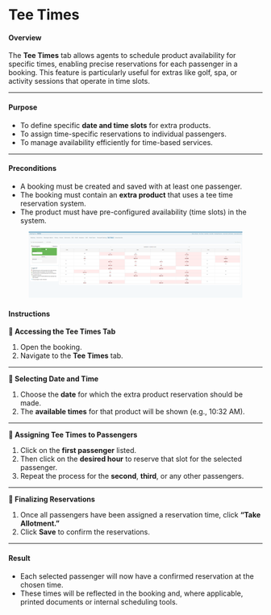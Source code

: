 # Tee Times

#### **Overview**

The **Tee Times** tab allows agents to schedule product availability for specific times, enabling precise reservations for each passenger in a booking. This feature is particularly useful for extras like golf, spa, or activity sessions that operate in time slots.

***

#### **Purpose**

* To define specific **date and time slots** for extra products.
* To assign time-specific reservations to individual passengers.
* To manage availability efficiently for time-based services.

***

#### **Preconditions**

* A booking must be created and saved with at least one passenger.
* The booking must contain an **extra product** that uses a tee time reservation system.
* The product must have pre-configured availability (time slots) in the system.

<figure><img src="../../.gitbook/assets/image (3) (1) (1) (1) (1) (1) (1) (1) (1) (1) (1) (1) (1) (1) (1) (1) (1) (1) (1) (1) (1) (1) (1) (1) (1) (1) (1) (1) (1) (1) (1) (1) (1) (1) (1) (1) (1) (1) (1) (1) (1) (1) (1) (1) (1) (1) (1) (1) (1) (1) (1).png" alt=""><figcaption></figcaption></figure>

#### **Instructions**

**🔹 Accessing the Tee Times Tab**

1. Open the booking.
2. Navigate to the **Tee Times** tab.

***

**🔹 Selecting Date and Time**

1. Choose the **date** for which the extra product reservation should be made.
2. The **available times** for that product will be shown (e.g., 10:32 AM).

***

**🔹 Assigning Tee Times to Passengers**

1. Click on the **first passenger** listed.
2. Then click on the **desired hour** to reserve that slot for the selected passenger.
3. Repeat the process for the **second**, **third**, or any other passengers.

***

**🔹 Finalizing Reservations**

1. Once all passengers have been assigned a reservation time, click **“Take Allotment.”**
2. Click **Save** to confirm the reservations.

***

#### **Result**

* Each selected passenger will now have a confirmed reservation at the chosen time.
* These times will be reflected in the booking and, where applicable, printed documents or internal scheduling tools.
